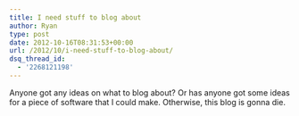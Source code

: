 ```yaml
---
title: I need stuff to blog about
author: Ryan
type: post
date: 2012-10-16T08:31:53+00:00
url: /2012/10/i-need-stuff-to-blog-about/
dsq_thread_id:
  - '2268121198'
---
```


Anyone got any ideas on what to blog about? Or has anyone got some ideas for a piece of software that I could make. Otherwise, this blog is gonna die.
